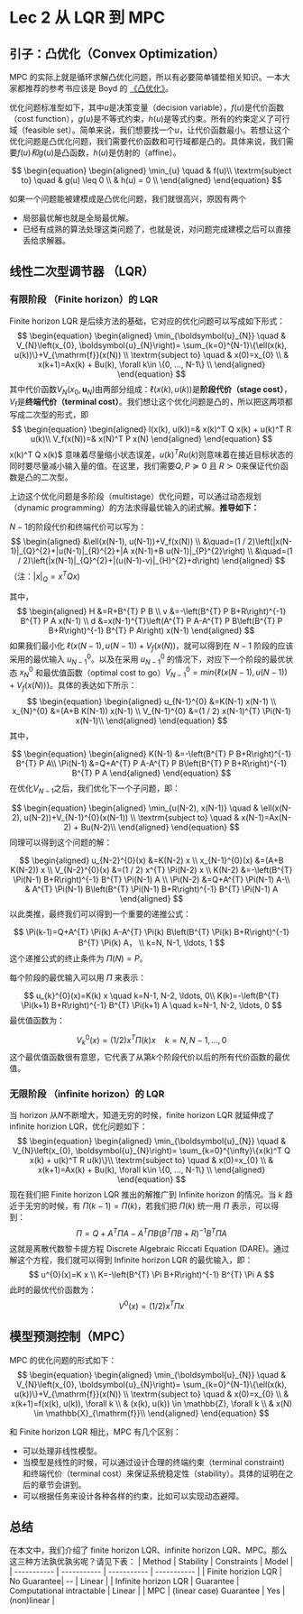 # Lec 2  从 LQR 到 MPC

## 引子：凸优化（Convex Optimization）

MPC 的实际上就是循环求解凸优化问题，所以有必要简单铺垫相关知识。一本大家都推荐的参考书应该是 Boyd 的 [《凸优化》](https://web.stanford.edu/~boyd/cvxbook/)。

优化问题标准型如下，其中$u$是决策变量（decision variable），$f(u)$是代价函数（cost function），$g(u)$是不等式约束，$h(u)$是等式约束。所有的约束定义了可行域（feasible set）。简单来说，我们想要找一个$u$，让代价函数最小。若想让这个优化问题是凸优化问题，我们需要代价函数和可行域都是凸的。具体来说，我们需要$f(u) 和 g(u)$是凸函数，$h(u)$是仿射的（affine）。

$$
\begin{equation}
\begin{aligned}
\min_{u} \quad & f(u)\\
\textrm{subject to} \quad & g(u) \leq 0 \\
  & h(u) = 0    \\
\end{aligned}
\end{equation}
$$

如果一个问题能被建模成是凸优化问题，我们就很高兴，原因有两个

- 局部最优解也就是全局最优解。
- 已经有成熟的算法处理这类问题了，也就是说，对问题完成建模之后可以直接丢给求解器。

## 线性二次型调节器 （LQR）

### 有限阶段 （Finite horizon）的 LQR

Finite horizon LQR 是后续方法的基础，它对应的优化问题可以写成如下形式：
$$
\begin{equation}
\begin{aligned}
\min_{\boldsymbol{u}_{N}} \quad & V_{N}\left(x_{0}, \boldsymbol{u}_{N}\right)= \sum_{k=0}^{N-1}\{\ell(x(k), u(k))\}+V_{\mathrm{f}}(x(N)) \\
\textrm{subject to} \quad & x(0)=x_{0} \\
& x(k+1)=Ax(k) + Bu(k), \forall k\in \{0, ..., N-1\} \\
\end{aligned}
\end{equation}
$$
其中代价函数$V_{N}\left(x_{0}, \boldsymbol{u}_{N}\right)$由两部分组成：$\ell(x(k), u(k))$是**阶段代价（stage cost）**，$V_{\mathrm{f}}$是**终端代价（terminal cost）**。我们想让这个优化问题是凸的，所以把这两项都写成二次型的形式，即
$$
\begin{equation}
\begin{aligned}
    l(x(k), u(k))=& x(k)^T Q x(k) + u(k)^T R u(k)\\
    V_f(x(N))=& x(N)^T P x(N)
\end{aligned}
\end{equation}
$$
x(k)^T Q x(k)$ 意味着尽量缩小状态误差，$u(k)^T R u(k)$则意味着在接近目标状态的同时要尽量减小输入量的值。在这里，我们需要$Q, P\succeq0$ 且 $R\succ0$来保证代价函数是凸的二次型。

上边这个优化问题是多阶段（multistage）优化问题，可以通过动态规划（dynamic programming）的方法求得最优输入的闭式解。**推导如下：**

<!-- 在教材 [Model Predictive Control:
Theory, Computation, and Design 2nd Edition ](https://sites.engineering.ucsb.edu/~jbraw/mpc/MPC-book-2nd-edition-3rd-printing.pdf) 的 18 到 20 页有详细的推导。最后我们可以得到： -->

$N-1$的阶段代价和终端代价可以写为：
$$
\begin{aligned}
&\ell(x(N-1), u(N-1))+V_f(x(N)) \\
&\quad=(1 / 2)\left(|x(N-1)|_{Q}^{2}+|u(N-1)|_{R}^{2}+|A x(N-1)+B u(N-1)|_{P}^{2}\right) \\
&\quad=(1 / 2)\left(|x(N-1)|_{Q}^{2}+|(u(N-1)-v)|_{H}^{2}+d\right)
\end{aligned}
$$
（注：$|x|_Q = x^T Q x$)

其中，
$$
\begin{aligned}
H &=R+B^{T} P B \\
v &=-\left(B^{T} P B+R\right)^{-1} B^{T} P A x(N-1) \\
d &=x(N-1)^{T}\left(A^{T} P A-A^{T} P B\left(B^{T} P B+R\right)^{-1} B^{T} P A\right) x(N-1)
\end{aligned}
$$
如果我们最小化 $\ell(x(N-1), u(N-1))+V_f(x(N))$，就可以得到在 $N-1$ 阶段的应该采用的最优输入 $u_{N-1}^{0}$。以及在采用 $u_{N-1}^{0}$ 的情况下，对应下一个阶段的最优状态 $x_{N}^{0}$ 和最优值函数（optimal cost to go）$V_{N-1}^{0} = min\{\ell(x(N-1), u(N-1))+V_f(x(N))\}$。具体的表达如下所示：
$$
\begin{equation}
\begin{aligned}
u_{N-1}^{0} &=K(N-1) x(N-1) \\
x_{N}^{0} &=(A+B K(N-1)) x(N-1) \\
V_{N-1}^{0} &=(1 / 2) x(N-1)^{T} \Pi(N-1) x(N-1)\\
\end{aligned}
\end{equation}
$$
其中，

$$
\begin{equation}
\begin{aligned}
K(N-1) &=-\left(B^{T} P B+R\right)^{-1} B^{T} P A\\
\Pi(N-1) &=Q+A^{T} P A-A^{T} P B\left(B^{T} P B+R\right)^{-1} B^{T} P A
\end{aligned}
\end{equation}
$$
在优化$V_{N-1}$之后，我们优化下一个子问题，即：

$$
\begin{equation}
\begin{aligned}
\min_{u(N-2), x(N-1)} \quad & \ell(x(N-2), u(N-2))+V_{N-1}^{0}(x(N-1)) \\
\textrm{subject to} \quad & x(N-1)=Ax(N-2) + Bu(N-2)\\
\end{aligned}
\end{equation}
$$
同理可以得到这个问题的解：

$$
\begin{aligned}
u_{N-2}^{0}(x) &=K(N-2) x \\
x_{N-1}^{0}(x) &=(A+B K(N-2)) x \\
V_{N-2}^{0}(x) &=(1 / 2) x^{T} \Pi(N-2) x \\
K(N-2) &=-\left(B^{T} \Pi(N-1) B+R\right)^{-1} B^{T} \Pi(N-1) A \\
\Pi(N-2) &=Q+A^{T} \Pi(N-1) A-\\
& A^{T} \Pi(N-1) B\left(B^{T} \Pi(N-1) B+R\right)^{-1} B^{T} \Pi(N-1) A
\end{aligned}
$$
以此类推，最终我们可以得到一个重要的递推公式：

$$
\Pi(k-1)=Q+A^{T} \Pi(k) A-A^{T} \Pi(k) B\left(B^{T} \Pi(k) B+R\right)^{-1} B^{T} \Pi(k) A， \\
k=N, N-1, \ldots, 1
$$
这个递推公式的终止条件为 $\Pi(N)=P$。

每个阶段的最优输入可以用 $\Pi$ 来表示：

$$
u_{k}^{0}(x)=K(k) x \quad k=N-1, N-2, \ldots, 0\\
K(k)=-\left(B^{T} \Pi(k+1) B+R\right)^{-1} B^{T} \Pi(k+1) A \quad k=N-1, N-2, \ldots, 0
$$
最优值函数为：

$$
V_{k}^{0}(x)=(1 / 2) x^{T} \Pi(k) x \quad k=N, N-1, \ldots, 0
$$
这个最优值函数很有意思，它代表了从第$k$个阶段代价以后的所有代价函数的最优值。

### 无限阶段 （infinite horizon）的 LQR

当 horizon 从$N$不断增大，知道无穷的时候，finite horizon LQR 就延伸成了 infinite horizion LQR，优化问题如下：
$$
\begin{equation}
\begin{aligned}
\min_{\boldsymbol{u}_{N}} \quad & V_{N}\left(x_{0}, \boldsymbol{u}_{N}\right)= \sum_{k=0}^{\infty}\{x(k)^T Q x(k) + u(k)^T R u(k)\}\\
\textrm{subject to} \quad & x(0)=x_{0} \\
& x(k+1)=Ax(k) + Bu(k), \forall k\in \{0, ..., N-1\} \\
\end{aligned}
\end{equation}
$$
现在我们把 Finite horizon LQR 推出的解推广到 Infinite horizon 的情况。当 $k$ 趋近于无穷的时候，有 $\Pi(k-1)=\Pi(k)$，若我们把 $\Pi(k)$ 统一用 $\Pi$ 表示，可以得到：
$$
\Pi=Q+A^{T} \Pi A-A^{T} \Pi B\left(B^{T} \Pi B+R\right)^{-1} B^{T} \Pi A
$$
这就是离散代数黎卡提方程 Discrete Algebraic Riccati Equation (DARE)。通过解这个方程，我们就可以得到 Infinite horizon LQR 的最优输入，即：
$$
u^{0}(x)=K x \\
K=-\left(B^{T} \Pi B+R\right)^{-1} B^{T} \Pi A
$$
此时的最优代价函数为：
$$
V^{0}(x)=(1 / 2) x^{T} \Pi x
$$

## 模型预测控制（MPC）

MPC 的优化问题的形式如下：
$$
\begin{equation}
\begin{aligned}
\min_{\boldsymbol{u}_{N}} \quad & V_{N}\left(x_{0}, \boldsymbol{u}_{N}\right)= \sum_{k=0}^{N-1}\{\ell(x(k), u(k))\}+V_{\mathrm{f}}(x(N)) \\
\textrm{subject to} \quad & x(0)=x_{0} \\
& x(k+1)=f(x(k), u(k)), \forall k \\ & (x(k), u(k)) \in \mathbb{Z}, \forall k \\
& x(N) \in \mathbb{X}_{\mathrm{f}}\\
\end{aligned}
\end{equation}
$$

和 Finite horizon LQR 相比，MPC 有几个区别：

- 可以处理非线性模型。
- 当模型是线性的时候，可以通过设计合理的终端约束（terminal constraint) 和终端代价（terminal cost）来保证系统稳定性（stability）。具体的证明在之后的章节会讲到。
- 可以根据任务来设计各种各样的约束，比如可以实现动态避障。

## 总结

在本文中，我们介绍了 finite horizon LQR、infinite horizon LQR、MPC。那么这三种方法孰优孰劣呢？请见下表：
| Method | Stability | Constraints | Model |
| ----------- | ----------- | ----------- | ----------- |
| Finite horizion LQR | No Guarantee| -- | Linear |
| Infinite horizon LQR | Guarantee | Computational intractable |  Linear |
| MPC | (linear case) Guarantee | Yes | (non)linear |

